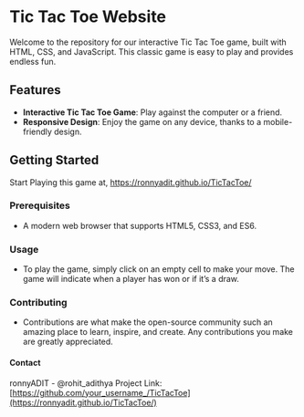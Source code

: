 # Tic Tac Toe Website

Welcome to the repository for our interactive Tic Tac Toe game, built with HTML, CSS, and JavaScript. This classic game is easy to play and provides endless fun.

## Features

- **Interactive Tic Tac Toe Game**: Play against the computer or a friend.
- **Responsive Design**: Enjoy the game on any device, thanks to a mobile-friendly design.

## Getting Started

Start Playing this game at, https://ronnyadit.github.io/TicTacToe/

### Prerequisites

- A modern web browser that supports HTML5, CSS3, and ES6.

### Usage

- To play the game, simply click on an empty cell to make your move. The game will indicate when a player has won or if it’s a draw.

### Contributing

- Contributions are what make the open-source community such an amazing place to learn, inspire, and create. Any contributions you make are greatly appreciated.


#### Contact

ronnyADIT - @rohit_adithya
Project Link: [https://github.com/your_username_/TicTacToe](https://ronnyadit.github.io/TicTacToe/)

